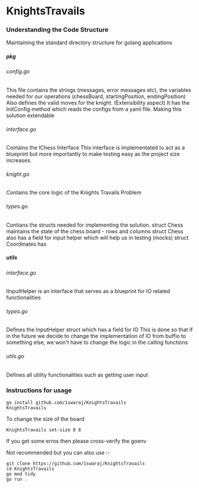 # KnightsTravails

### Understanding the Code Structure

Maintaining the standard directory structure for golang applications

##### pkg

###### config.go
This file contains the strings (messages, error messages etc), the variables needed for our operations (chessBoard, startingPosition, endingPosition)
Also defines the valid moves for the knight. (Extensibility aspect)
It has the InitConfig method which reads the configs from a yaml file. Making this solution extendable

###### interface.go
Contains the IChess Interface
This interface is implementated to act as a blueprint but more importantly to make testing easy as the project size increases.

###### knight.go
Contains the core logic of the Knights Travails Problem

###### types.go
Contians the structs needed for implementing the solution.
struct Chess maintains the state of the chess board - rows and columns
struct Chess also has a field for input helper which will help us in testing (mocks)
struct Coordinates has  

##### utils

###### interface.go
IInputHelper is an interface that serves as a blueprint for IO related functionalities

###### types.go
Defines the InputHelper struct which has a field for IO
This is done so that if in the future we decide to change the implementation of IO from buffio to something else, 
we won't have to change the logic in the calling functions

###### utils.go
Defines all utility functionalities such as getting user input

### Instructions for usage

```
go install github.com/1swaraj/KnightsTravails
KnightsTravails
```

To change the size of the board
```
KnightsTravails set-size 8 8
```

If you get some erros then please cross-verify the goenv

Not recommended but you can also use :-
```
git clone https://github.com/1swaraj/KnightsTravails
cd KnightsTravails
go mod tidy
go run .
```
